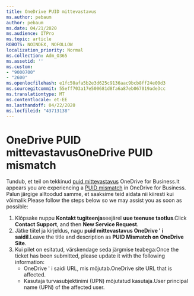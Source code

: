 ```yaml
---
title: OneDrive PUID mittevastavus
ms.author: pebaum
author: pebaum
ms.date: 04/21/2020
ms.audience: ITPro
ms.topic: article
ROBOTS: NOINDEX, NOFOLLOW
localization_priority: Normal
ms.collection: Adm_O365
ms.assetid: ''
ms.custom:
- "9000700"
- "2600"
ms.openlocfilehash: e1fc50afa5b2e3d625c9136aac9bcb8ff24e00d3
ms.sourcegitcommit: 55eff703a17e500681d8fa6a87eb067019ade3cc
ms.translationtype: MT
ms.contentlocale: et-EE
ms.lasthandoff: 04/22/2020
ms.locfileid: "43713138"
---
```

# <a name="onedrive-puid-mismatch"></a><span data-ttu-id="9b8c7-102">OneDrive PUID mittevastavus</span><span class="sxs-lookup"><span data-stu-id="9b8c7-102">OneDrive PUID mismatch</span></span>
<span data-ttu-id="9b8c7-103">Tundub, et teil on tekkinud [puid mittevastavus](https://docs.microsoft.com/sharepoint/support/administration/access-denied-or-need-permission-error-sharepoint-online-or-onedrive-for-business#when-accessing-a-onedrive-site) OneDrive for Business.</span><span class="sxs-lookup"><span data-stu-id="9b8c7-103">It appears you are experiencing a [PUID mismatch](https://docs.microsoft.com/sharepoint/support/administration/access-denied-or-need-permission-error-sharepoint-online-or-onedrive-for-business#when-accessing-a-onedrive-site) in OneDrive for Business.</span></span> <span data-ttu-id="9b8c7-104">Palun järgige alltoodud samme, et saaksime teid aidata nii kiiresti kui võimalik:</span><span class="sxs-lookup"><span data-stu-id="9b8c7-104">Please follow the steps below so we may assist you as soon as possible:</span></span>

1. <span data-ttu-id="9b8c7-105">Klõpsake nuppu **Kontakt tugiteenja**seejärel **uue teenuse taotlus**.</span><span class="sxs-lookup"><span data-stu-id="9b8c7-105">Click **Contact Support**, and then **New Service Request**.</span></span>
2. <span data-ttu-id="9b8c7-106">Jätke tiitel ja kirjeldus, nagu **puid mittevastavus OneDrive ' i saidil**.</span><span class="sxs-lookup"><span data-stu-id="9b8c7-106">Leave the title and description as **PUID Mismatch on OneDrive Site**.</span></span>
3. <span data-ttu-id="9b8c7-107">Kui pilet on esitatud, värskendage seda järgmise teabega:</span><span class="sxs-lookup"><span data-stu-id="9b8c7-107">Once the ticket has been submitted, please update it with the following information:</span></span>
    - <span data-ttu-id="9b8c7-108">OneDrive ' i saidi URL, mis mõjutab.</span><span class="sxs-lookup"><span data-stu-id="9b8c7-108">OneDrive site URL that is affected.</span></span>
    - <span data-ttu-id="9b8c7-109">Kasutaja turvasubjektinimi (UPN) mõjutatud kasutaja.</span><span class="sxs-lookup"><span data-stu-id="9b8c7-109">User principal name (UPN) of the affected user.</span></span>



